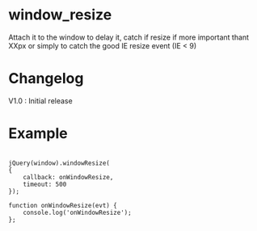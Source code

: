 window_resize
=============

Attach it to the window to delay it, catch if resize if more important thant XXpx or simply to  catch the good IE resize event (IE &lt; 9)


Changelog
=============
V1.0 : Initial release

Example
=============
<pre>
	<code>
jQuery(window).windowResize(
{
	callback: onWindowResize,
	timeout: 500
});
	
function onWindowResize(evt) {
    console.log('onWindowResize');
};
</code>
</pre>